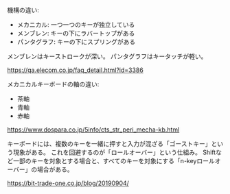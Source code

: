 機構の違い:

- メカニカル: 一つ一つのキーが独立している
- メンブレン: キーの下にラバートップがある
- パンタグラフ: キーの下にスプリングがある

メンブレンはキーストロークが深い。
パンタグラフはキータッチが軽い。

https://qa.elecom.co.jp/faq_detail.html?id=3386

メカニカルキーボードの軸の違い:

- 茶軸
- 青軸
- 赤軸

https://www.dospara.co.jp/5info/cts_str_peri_mecha-kb.html

キーボードには、複数のキーを一緒に押すと入力が混ざる「ゴーストキー」という現象がある。
これを回避するのが「ロールオーバー」という仕組み。
Shiftなど一部のキーを対象とする場合と、すべてのキーを対象にする「n-keyロールオーバー」の場合がある。

https://bit-trade-one.co.jp/blog/20190904/
